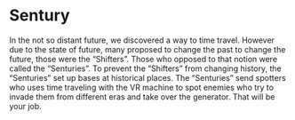 # Sentury
In the not so distant future, we discovered a way to time travel. However due to the state of future, many proposed to change the past to change the future, those were the “Shifters”. Those who opposed to that notion were called the “Senturies”. To prevent the “Shifters” from changing history, the “Senturies” set up bases at historical places. The “Senturies” send spotters who uses time traveling with the VR machine to spot enemies who try to invade them from different eras and take over the generator. That will be your job.
